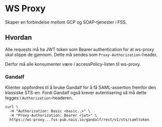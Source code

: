 WS Proxy
========

Skaper en forbindelse mellom GCP og SOAP-tjenester i FSS.

## Hvordan

Alle requests må ha JWT token som Bearer authentication for at ws-proxy skal slippe de gjennom.
Dette må sendes som `Proxy-Authorization`-header.

Derfor må alle konsumenter være i accessPolicy-listen til ws-proxy.


### Gandalf

Klienter oppfordres til å bruke Gandalf for å få SAML-assertion fremfor den klassiske STS-en.
Fordi Gandalf også krever autentisering så må dette legges i `Authorization`-headeren.

```
curl \
  -H "Authorization: Basic <basic..>" \
  -H "Proxy-Authorization: Bearer <jwt>" \
  https://ws-proxy...fss-pub.nais.io/gandalf/rest/v1/sts/samltoken
```